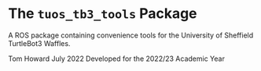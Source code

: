 # The `tuos_tb3_tools` Package

A ROS package containing convenience tools for the University of Sheffield TurtleBot3 Waffles.

Tom Howard
July 2022
Developed for the 2022/23 Academic Year
